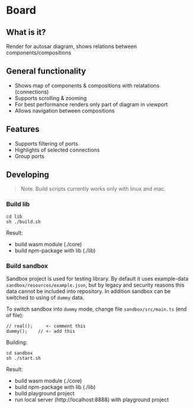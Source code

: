 # Board

## What is it?

Render for autosar diagram, shows relations between components/compositions

## General functionality

- Shows map of components & compositions with relatations (connections)
- Supports scrolling & zooming
- For best performance renders only part of diagram in viewport
- Allows navigation between compositions

## Features

- Supports filtering of ports
- Highlights of selected connections
- Group ports

## Developing

> Note. Build scripts currently works only with linux and mac.

### Build lib

```
cd lib
sh ./build.sh
```

Result:
- build wasm module (./core)
- build npm-package with lib (./lib)

### Build sandbox

Sandbox project is used for testing library. By default it uses example-data `sandbox/resources/example.json`, but by legacy and security reasons this data cannot be included into repository. In addition sandbox can be switched to using of `dummy` data.

To switch sandbox into `dummy` mode, change file `sandbox/src/main.ts` (end of file):

```
// real();     <- comment this
dummy();    // <- add this
```

Building:

```
cd sandbox
sh ./start.sh
```

Result:
- build wasm module (./core)
- build npm-package with lib (./lib)
- build playground project
- run local server (http://localhost:8888) with playground project